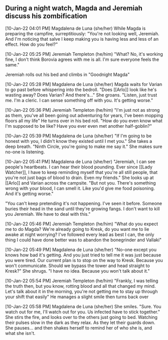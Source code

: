 ## During a night watch, Magda and Jeremiah discuss his zombification

[10-Jan-22 04:01 PM] Magdalena de Luna (she/her)
While Magda is preparing the campfire, surreptitiously: "You're not looking well, Jeremiah. And I'm noticing that salve I keep making you is having less and less of an effect. How do you feel?"

[10-Jan-22 05:25 PM] Jeremiah Templeton (he/him)
"What? No, it's working fine, I don't think Borovia agrees with me is all. I'm sure everyone feels the same."

Jeremiah rolls out his bed and climbs in "Goodnight Magda"

[10-Jan-22 05:28 PM] Magdalena de Luna (she/her)
Magda waits for Varian to go past before whispering into the bedroll. "Does [[Arlo]] look like he's wasting away? Does Varian? And there's..." She groans. "Listen, just trust me. I'm a cleric. I can sense something off with you. It's getting worse."

[10-Jan-22 05:36 PM] Jeremiah Templeton (he/him)
"I'm just not as strong as them, you've all been going out adventuring for years, I've been mopping floors all my life" He turns over in his bed roll. "How do you even know what I'm supposed to be like? Have you ever even met another half-goblin?"

[10-Jan-22 05:39 PM] Magdalena de Luna (she/her)
"If I'm going to be honest with you, I didn't know they existed until I met you." She takes a deep breath. "Ninth Circle, you're going to make me say it." She makes sure no-one is listening.

[10-Jan-22 05:41 PM] Magdalena de Luna (she/her)
"Jeremiah, I can see people's heartbeats. I can hear their blood pounding. Ever since [[Lady Watcher]], I have to keep reminding myself that you're all still people, that you're not just bags of blood to drain. Even my friends." She looks up at [[Arlo]] and Varian across the campsite. "But not you. There's something wrong with your blood, I can smell it. Like you'd give me food poisoning. And it's getting worse."

"You can't keep pretending it's not happening. I've seen it before. Someone buries their head in the sand until they're growing fangs. I don't want to kill you Jeremiah. We have to deal with this."

[10-Jan-22 05:46 PM] Jeremiah Templeton (he/him)
"What do you expect me to do Magda? We're already going to Kresk, do you want me to lie awake at night worrying? I've followed every lead as best I can, the only thing I could have done better was to abandon the bonegrinder and Vallaki"

[10-Jan-22 05:49 PM] Magdalena de Luna (she/her)
"No-one except you knows how bad it's getting. And you just tried to tell me it was just because you were tired. Our current plan is to stop on the way to Kresk. Because you won't communicate. Should we bypass the tower and head straight to Kresk?" She shrugs. "I have no idea. Because you won't talk about it."

[10-Jan-22 05:54 PM] Jeremiah Templeton (he/him)
"Frankly, I was telling the truth then, but you know, rotting blood and all that changed my mind. Let's talk about it in the morning, you're not getting me to stay up through your shift that easily" He manages a slight smile then turns back over

[10-Jan-22 05:58 PM] Magdalena de Luna (she/her)
She smiles. "Sure. You watch out for me, I'll watch out for you. Us infected have to stick together." She stirs the fire, and looks over to the others just going to bed. Watching their pulses slow in the dark as they relax. As they let their guards down. She pauses... and then shakes herself to remind her of who she is, and what she isn't.